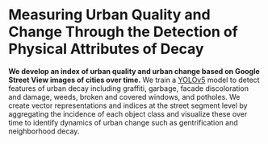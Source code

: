 # Measuring Urban Quality and Change Through the Detection of Physical Attributes of Decay


**We develop an index of urban quality and urban change based on Google Street 
View images of cities over time.** We train a
 [YOLOv5](https://github.com/ultralytics/yolov5) model to detect features of
urban decay including graffiti, garbage, facade discoloration and damage, 
weeds, broken and covered windows, and potholes. We create vector representations
and indices at the street segment level by aggregating the incidence of each
object class and visualize these over time to identify dynamics of urban
change such as gentrification and neighborhood decay.



